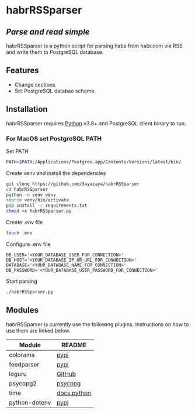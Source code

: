 # habrRSSparser
## _Parse and read simple_

habrRSSparser is a python script for parsing habs from habr.com via RSS and write them to PostgreSQL database.

## Features

- Change sections
- Set PostgreSQL databae scheme

## Installation

habrRSSparser requires [Python](https://www.python.org/) v3.8+  and PostgreSQL client binary to run.

### For MacOS set PostgreSQL PATH

Set PATH

```sh
PATH=$PATH:/Applications/Postgres.app/Contents/Versions/latest/bin/
```

Create venv and install the dependencies

```sh
git clone https://github.com/3ayazaya/habrRSSparser
cd habrRSSparser
python -m venv venv
source venv/bin/activate
pip install -r requirements.txt
chmod +x habrRSSparser.py
```

Create .env file

```sh
touch .env
```

Configure .env file

```
DB_USER='<YOUR_DATABASE_USER_FOR_CONNECTION>'
DB_HOST='<YOUR_DATABASE_IP_OR_URL_FOR_CONNECTION>'
DATABASE='<YOUR_DATABASE_NAME_FOR_CONNECTION>'
DB_PASSWORD='<YOUR_DATABASE_USER_PASSWORD_FOR_CONNECTION>'
```

Start parsing
```sh
./habrRSSparser.py
```
## Modules

habrRSSparser is currently use the following plugins.
Instructions on how to use them are linked below.

| Module | README |
| ------ | ------ |
| colorama | [pypi](https://pypi.org/project/colorama/) |
| feedparser | [pypi](https://pypi.org/project/feedparser/) |
| loguru | [GitHub](https://github.com/Delgan/loguru) |
| psycopg2 | [psycopg](https://www.psycopg.org/docs/) |
| time | [docs.python](https://docs.python.org/3/library/time.html) |
| python-dotenv | [pypi](https://pypi.org/project/python-dotenv/) |

